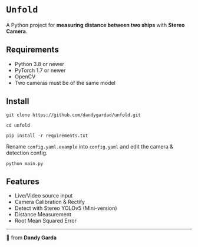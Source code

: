 # ``Unfold``
A Python project for **measuring distance between two ships** with **Stereo Camera**.

## Requirements
- Python 3.8 or newer
- PyTorch 1.7 or newer
- OpenCV
- Two cameras must be of the same model

## Install
```
git clone https://github.com/dandygardad/unfold.git

cd unfold

pip install -r requirements.txt
```

Rename `config.yaml.example` into `config.yaml` and edit the camera & detection config.

```
python main.py
```

## Features
- Live/Video source input
- Camera Calibration & Rectify
- Detect with Stereo YOLOv5 (Mini-version)
- Distance Measurement
- Root Mean Squared Error

---

🌸 from **Dandy Garda**
